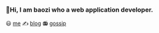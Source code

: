 ### 👋Hi, I am baozi who a web application developer.

:smiley: [me](https://baozi-me.vercel.app/) :writing_hand: [blog](https://baozi-me.vercel.app/blog) :radio: [gossip](https://baozi-me.vercel.app/talk)
